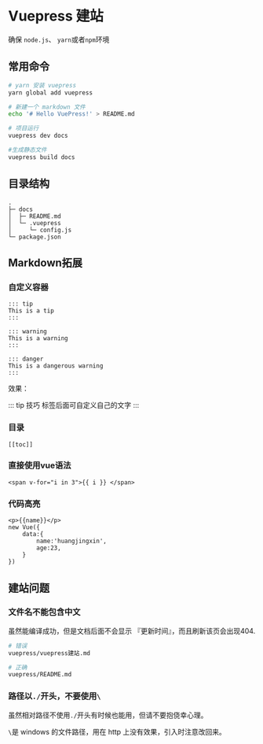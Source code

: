 # Vuepress 建站

确保 `node.js`、 `yarn`或者`npm`环境

## 常用命令

```bash
# yarn 安装 vuepress
yarn global add vuepress

# 新建一个 markdown 文件
echo '# Hello VuePress!' > README.md

# 项目运行
vuepress dev docs

#生成静态文件
vuepress build docs
```

## 目录结构

```
.
├─ docs
│  ├─ README.md
│  └─ .vuepress
│     └─ config.js
└─ package.json
```

## Markdown拓展

### 自定义容器

```text
::: tip
This is a tip
:::

::: warning
This is a warning
:::

::: danger
This is a dangerous warning
:::
```

效果：

::: tip 技巧
标签后面可自定义自己的文字
:::

### 目录

```text
[[toc]]
```

### 直接使用vue语法

```vue
<span v-for="i in 3">{{ i }} </span>
```

### 代码高亮

```js{4}
<p>{{name}}</p>
new Vue({
    data:{
        name:'huangjingxin',
        age:23,
    }
})
```

## 建站问题

### 文件名不能包含中文

虽然能编译成功，但是文档后面不会显示 『更新时间』，而且刷新该页会出现404.

```sh
# 错误
vuepress/vuepress建站.md

# 正确
vuepress/README.md
```

### 路径以`./`开头，不要使用`\`

虽然相对路径不使用`./`开头有时候也能用，但请不要抱侥幸心理。

`\`是 windows 的文件路径，用在 http 上没有效果，引入时注意改回来。
